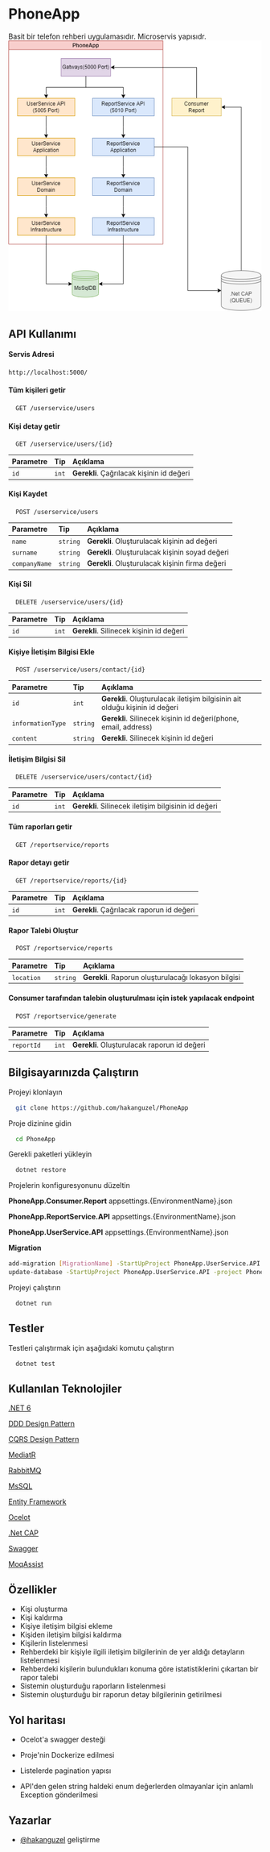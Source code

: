 # PhoneApp

Basit bir telefon rehberi uygulamasıdır. Microservis yapısıdr.
![Mimari](https://github.com/hakanguzel/PhoneApp/blob/main/files/diagram.png)

    
## API Kullanımı

#### Servis Adresi

```http
http://localhost:5000/
```

#### Tüm kişileri getir

```http
  GET /userservice/users
```

#### Kişi detay getir

```http
  GET /userservice/users/{id}
```

| Parametre | Tip     | Açıklama                       |
| :-------- | :------- | :-------------------------------- |
| `id`      | `int` | **Gerekli**. Çağrılacak kişinin id değeri |

#### Kişi Kaydet

```http
  POST /userservice/users
```

| Parametre | Tip     | Açıklama                       |
| :-------- | :------- | :-------------------------------- |
| `name`      | `string` | **Gerekli**. Oluşturulacak kişinin ad değeri |
| `surname`      | `string` | **Gerekli**. Oluşturulacak kişinin soyad değeri |
| `companyName`      | `string` | **Gerekli**. Oluşturulacak kişinin firma değeri |

#### Kişi Sil

```http
  DELETE /userservice/users/{id}
```

| Parametre | Tip     | Açıklama                       |
| :-------- | :------- | :-------------------------------- |
| `id`      | `int` | **Gerekli**. Silinecek kişinin id değeri |

#### Kişiye İletişim Bilgisi Ekle

```http
  POST /userservice/users/contact/{id}
```

| Parametre | Tip     | Açıklama                       |
| :-------- | :------- | :-------------------------------- |
| `id`      | `int` | **Gerekli**. Oluşturulacak iletişim bilgisinin ait olduğu kişinin id değeri |
| `informationType`      | `string` | **Gerekli**. Silinecek kişinin id değeri(phone, email, address) |
| `content`      | `string` | **Gerekli**. Silinecek kişinin id değeri |

#### İletişim Bilgisi Sil

```http
  DELETE /userservice/users/contact/{id}
```

| Parametre | Tip     | Açıklama                       |
| :-------- | :------- | :-------------------------------- |
| `id`      | `int` | **Gerekli**. Silinecek iletişim bilgisinin id değeri |

  
#### Tüm raporları getir

```http
  GET /reportservice/reports
```

#### Rapor detayı getir

```http
  GET /reportservice/reports/{id}
```

| Parametre | Tip     | Açıklama                       |
| :-------- | :------- | :-------------------------------- |
| `id`      | `int` | **Gerekli**. Çağrılacak raporun id değeri |

#### Rapor Talebi Oluştur

```http
  POST /reportservice/reports
```

| Parametre | Tip     | Açıklama                       |
| :-------- | :------- | :-------------------------------- |
| `location`      | `string` | **Gerekli**. Raporun oluşturulacağı lokasyon bilgisi |

#### Consumer tarafından talebin oluşturulması için istek yapılacak endpoint

```http
  POST /reportservice/generate
```

| Parametre | Tip     | Açıklama                       |
| :-------- | :------- | :-------------------------------- |
| `reportId`      | `int` | **Gerekli**. Oluşturulacak raporun id değeri | 

## Bilgisayarınızda Çalıştırın

Projeyi klonlayın

```bash
  git clone https://github.com/hakanguzel/PhoneApp
```

Proje dizinine gidin

```bash
  cd PhoneApp
```

Gerekli paketleri yükleyin

```bash
  dotnet restore
```

Projelerin konfiguresyonunu düzeltin

**PhoneApp.Consumer.Report** appsettings.{EnvironmentName}.json

**PhoneApp.ReportService.API** appsettings.{EnvironmentName}.json

**PhoneApp.UserService.API** appsettings.{EnvironmentName}.json

**Migration**

```bash
add-migration [MigrationName] -StartUpProject PhoneApp.UserService.API -project PhoneApp.Core.Infrastructure -v
update-database -StartUpProject PhoneApp.UserService.API -project PhoneApp.Core.Infrastructure -v
```

Projeyi çalıştırın

```bash
  dotnet run
```
## Testler

Testleri çalıştırmak için aşağıdaki komutu çalıştırın

```bash
  dotnet test
```

  
## Kullanılan Teknolojiler

[.NET 6](https://github.com/microsoft/dotnet)

[DDD Design Pattern](https://docs.microsoft.com/tr-tr/dotnet/architecture/microservices/microservice-ddd-cqrs-patterns/ddd-oriented-microservice)

[CQRS Design Pattern](https://docs.microsoft.com/en-us/azure/architecture/patterns/cqrs)

[MediatR](https://github.com/jbogard/MediatR)

[RabbitMQ](https://github.com/rabbitmq/rabbitmq-server)

[MsSQL](https://www.microsoft.com/tr-tr/sql-server/sql-server-2019)

[Entity Framework](https://github.com/dotnet/EntityFramework.Docs)

[Ocelot](https://github.com/ThreeMammals/Ocelot)

[.Net CAP](https://github.com/dotnetcore/CAP)

[Swagger](https://github.com/swagger-api/swagger-ui)

[MoqAssist](https://github.com/omeerkorkmazz/MoqAssist)

  
## Özellikler

- Kişi oluşturma
- Kişi kaldırma
- Kişiye iletişim bilgisi ekleme
- Kişiden iletişim bilgisi kaldırma
- Kişilerin listelenmesi
- Rehberdeki bir kişiyle ilgili iletişim bilgilerinin de yer aldığı detayların listelenmesi
- Rehberdeki kişilerin bulundukları konuma göre istatistiklerini çıkartan bir rapor talebi
- Sistemin oluşturduğu raporların listelenmesi
- Sistemin oluşturduğu bir raporun detay bilgilerinin getirilmesi
  
## Yol haritası

- Ocelot'a swagger desteği

- Proje'nin Dockerize edilmesi

- Listelerde pagination yapısı

- API'den gelen string haldeki enum değerlerden olmayanlar için anlamlı Exception gönderilmesi
  
## Yazarlar

- [@hakanguzel](https://www.github.com/hakanguzel) geliştirme

  
